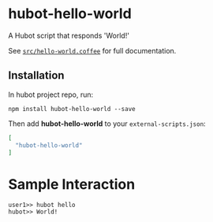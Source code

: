 # hubot-hello-world

A Hubot script that responds 'World!'

See [`src/hello-world.coffee`](src/hello-world.coffee) for full documentation.

## Installation

In hubot project repo, run:

`npm install hubot-hello-world --save`

Then add **hubot-hello-world** to your `external-scripts.json`:

```json
[
  "hubot-hello-world"
]
```

# Sample Interaction

```
user1>> hubot hello
hubot>> World!
```
